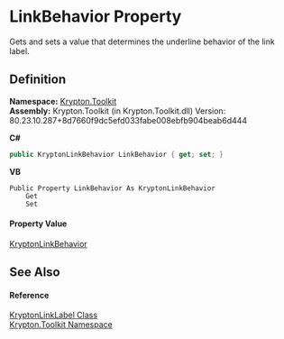 # LinkBehavior Property


Gets and sets a value that determines the underline behavior of the link label.



## Definition
**Namespace:** <a href="79d2eac2-21f4-54ff-7552-b20c33c30600.md">Krypton.Toolkit</a>  
**Assembly:** Krypton.Toolkit (in Krypton.Toolkit.dll) Version: 80.23.10.287+8d7660f9dc5efd033fabe008ebfb904beab6d444

**C#**
``` C#
public KryptonLinkBehavior LinkBehavior { get; set; }
```
**VB**
``` VB
Public Property LinkBehavior As KryptonLinkBehavior
	Get
	Set
```



#### Property Value
<a href="1852385d-4d5e-656e-f297-74d2a55b9a73.md">KryptonLinkBehavior</a>

## See Also


#### Reference
<a href="34b6d7c7-bb62-8b85-b95d-0e0e617f9c83.md">KryptonLinkLabel Class</a>  
<a href="79d2eac2-21f4-54ff-7552-b20c33c30600.md">Krypton.Toolkit Namespace</a>  
